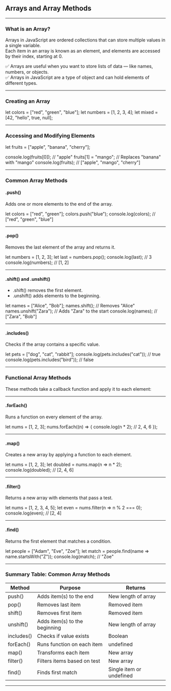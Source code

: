 ## Arrays and Array Methods

---

### What is an Array?

<span class="emphasis">Arrays</span> in JavaScript are ordered collections that can store multiple values in a single variable.  
Each item in an array is known as an <span class="secondEmphasis">element</span>, and elements are accessed by their <span class="secondEmphasis">index</span>, starting at <span class="codeSnip">0</span>.

✅ Arrays are useful when you want to store lists of data — like names, numbers, or objects.  
✅ Arrays in JavaScript are a type of <span class="emphasis">object</span> and can hold elements of different types.

---

### Creating an Array

let colors = ["red", "green", "blue"];
let numbers = [1, 2, 3, 4];
let mixed = [42, "hello", true, null];

---

### Accessing and Modifying Elements

let fruits = ["apple", "banana", "cherry"];

console.log(fruits[0]);  // "apple"
fruits[1] = "mango";     // Replaces "banana" with "mango"
console.log(fruits);     // ["apple", "mango", "cherry"]

---

### Common Array Methods

#### <span class="codeSnip">.push()</span>
Adds one or more elements to the end of the array.

let colors = ["red", "green"];
colors.push("blue");
console.log(colors); // ["red", "green", "blue"]

---

#### <span class="codeSnip">.pop()</span>
Removes the last element of the array and returns it.

let numbers = [1, 2, 3];
let last = numbers.pop();
console.log(last);    // 3
console.log(numbers); // [1, 2]

---

#### <span class="codeSnip">.shift()</span> and <span class="codeSnip">.unshift()</span>
- <span class="codeSnip">.shift()</span> removes the first element.  
- <span class="codeSnip">.unshift()</span> adds elements to the beginning.

let names = ["Alice", "Bob"];
names.shift();         // Removes "Alice"
names.unshift("Zara"); // Adds "Zara" to the start
console.log(names);    // ["Zara", "Bob"]

---

#### <span class="codeSnip">.includes()</span>
Checks if the array contains a specific value.

let pets = ["dog", "cat", "rabbit"];
console.log(pets.includes("cat"));  // true
console.log(pets.includes("bird")); // false

---

### Functional Array Methods

These methods take a <span class="emphasis">callback function</span> and apply it to each element:

---

#### <span class="codeSnip">.forEach()</span>
Runs a function on every element of the array.

let nums = [1, 2, 3];
nums.forEach((n) => {
  console.log(n * 2); // 2, 4, 6
});

---

#### <span class="codeSnip">.map()</span>
Creates a new array by applying a function to each element.

let nums = [1, 2, 3];
let doubled = nums.map(n => n * 2);
console.log(doubled); // [2, 4, 6]

---

#### <span class="codeSnip">.filter()</span>
Returns a new array with elements that pass a test.

let nums = [1, 2, 3, 4, 5];
let even = nums.filter(n => n % 2 === 0);
console.log(even); // [2, 4]

---

#### <span class="codeSnip">.find()</span>
Returns the first element that matches a condition.

let people = ["Adam", "Eve", "Zoe"];
let match = people.find(name => name.startsWith("Z"));
console.log(match); // "Zoe"

---

### Summary Table: Common Array Methods

<table class="notesTable">
  <thead>
    <tr class="tableHeader">
      <th class="tableCellHeader">Method</th>
      <th class="tableCellHeader">Purpose</th>
      <th class="tableCellHeader">Returns</th>
    </tr>
  </thead>
  <tbody>
    <tr class="tableRow">
      <td class="tableCell"><span class="codeSnip">push()</span></td>
      <td class="tableCell">Adds item(s) to the end</td>
      <td class="tableCell">New length of array</td>
    </tr>
    <tr class="tableRow">
      <td class="tableCell"><span class="codeSnip">pop()</span></td>
      <td class="tableCell">Removes last item</td>
      <td class="tableCell">Removed item</td>
    </tr>
    <tr class="tableRow">
      <td class="tableCell"><span class="codeSnip">shift()</span></td>
      <td class="tableCell">Removes first item</td>
      <td class="tableCell">Removed item</td>
    </tr>
    <tr class="tableRow">
      <td class="tableCell"><span class="codeSnip">unshift()</span></td>
      <td class="tableCell">Adds item(s) to the beginning</td>
      <td class="tableCell">New length of array</td>
    </tr>
    <tr class="tableRow">
      <td class="tableCell"><span class="codeSnip">includes()</span></td>
      <td class="tableCell">Checks if value exists</td>
      <td class="tableCell">Boolean</td>
    </tr>
    <tr class="tableRow">
      <td class="tableCell"><span class="codeSnip">forEach()</span></td>
      <td class="tableCell">Runs function on each item</td>
      <td class="tableCell">undefined</td>
    </tr>
    <tr class="tableRow">
      <td class="tableCell"><span class="codeSnip">map()</span></td>
      <td class="tableCell">Transforms each item</td>
      <td class="tableCell">New array</td>
    </tr>
    <tr class="tableRow">
      <td class="tableCell"><span class="codeSnip">filter()</span></td>
      <td class="tableCell">Filters items based on test</td>
      <td class="tableCell">New array</td>
    </tr>
    <tr class="tableRow">
      <td class="tableCell"><span class="codeSnip">find()</span></td>
      <td class="tableCell">Finds first match</td>
      <td class="tableCell">Single item or <span class="codeSnip">undefined</span></td>
    </tr>
  </tbody>
</table>

---
